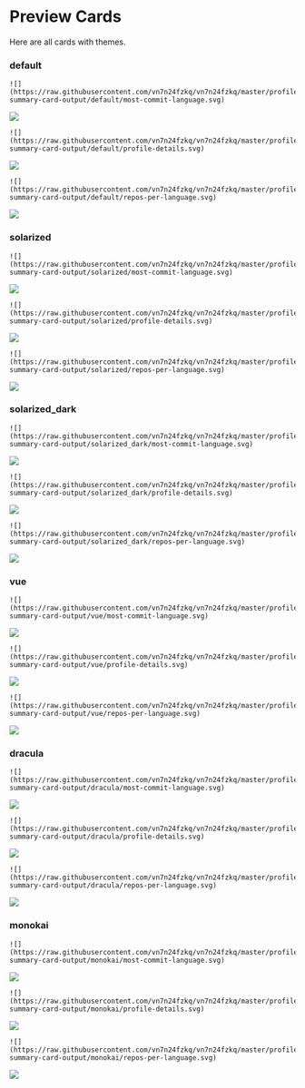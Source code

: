 
# Preview Cards

Here are all cards with themes.


### default


```
![](https://raw.githubusercontent.com/vn7n24fzkq/vn7n24fzkq/master/profile-summary-card-output/default/most-commit-language.svg)
```
![](https://raw.githubusercontent.com/vn7n24fzkq/vn7n24fzkq/master/profile-summary-card-output/default/most-commit-language.svg)


```
![](https://raw.githubusercontent.com/vn7n24fzkq/vn7n24fzkq/master/profile-summary-card-output/default/profile-details.svg)
```
![](https://raw.githubusercontent.com/vn7n24fzkq/vn7n24fzkq/master/profile-summary-card-output/default/profile-details.svg)


```
![](https://raw.githubusercontent.com/vn7n24fzkq/vn7n24fzkq/master/profile-summary-card-output/default/repos-per-language.svg)
```
![](https://raw.githubusercontent.com/vn7n24fzkq/vn7n24fzkq/master/profile-summary-card-output/default/repos-per-language.svg)


### solarized


```
![](https://raw.githubusercontent.com/vn7n24fzkq/vn7n24fzkq/master/profile-summary-card-output/solarized/most-commit-language.svg)
```
![](https://raw.githubusercontent.com/vn7n24fzkq/vn7n24fzkq/master/profile-summary-card-output/solarized/most-commit-language.svg)


```
![](https://raw.githubusercontent.com/vn7n24fzkq/vn7n24fzkq/master/profile-summary-card-output/solarized/profile-details.svg)
```
![](https://raw.githubusercontent.com/vn7n24fzkq/vn7n24fzkq/master/profile-summary-card-output/solarized/profile-details.svg)


```
![](https://raw.githubusercontent.com/vn7n24fzkq/vn7n24fzkq/master/profile-summary-card-output/solarized/repos-per-language.svg)
```
![](https://raw.githubusercontent.com/vn7n24fzkq/vn7n24fzkq/master/profile-summary-card-output/solarized/repos-per-language.svg)


### solarized_dark


```
![](https://raw.githubusercontent.com/vn7n24fzkq/vn7n24fzkq/master/profile-summary-card-output/solarized_dark/most-commit-language.svg)
```
![](https://raw.githubusercontent.com/vn7n24fzkq/vn7n24fzkq/master/profile-summary-card-output/solarized_dark/most-commit-language.svg)


```
![](https://raw.githubusercontent.com/vn7n24fzkq/vn7n24fzkq/master/profile-summary-card-output/solarized_dark/profile-details.svg)
```
![](https://raw.githubusercontent.com/vn7n24fzkq/vn7n24fzkq/master/profile-summary-card-output/solarized_dark/profile-details.svg)


```
![](https://raw.githubusercontent.com/vn7n24fzkq/vn7n24fzkq/master/profile-summary-card-output/solarized_dark/repos-per-language.svg)
```
![](https://raw.githubusercontent.com/vn7n24fzkq/vn7n24fzkq/master/profile-summary-card-output/solarized_dark/repos-per-language.svg)


### vue


```
![](https://raw.githubusercontent.com/vn7n24fzkq/vn7n24fzkq/master/profile-summary-card-output/vue/most-commit-language.svg)
```
![](https://raw.githubusercontent.com/vn7n24fzkq/vn7n24fzkq/master/profile-summary-card-output/vue/most-commit-language.svg)


```
![](https://raw.githubusercontent.com/vn7n24fzkq/vn7n24fzkq/master/profile-summary-card-output/vue/profile-details.svg)
```
![](https://raw.githubusercontent.com/vn7n24fzkq/vn7n24fzkq/master/profile-summary-card-output/vue/profile-details.svg)


```
![](https://raw.githubusercontent.com/vn7n24fzkq/vn7n24fzkq/master/profile-summary-card-output/vue/repos-per-language.svg)
```
![](https://raw.githubusercontent.com/vn7n24fzkq/vn7n24fzkq/master/profile-summary-card-output/vue/repos-per-language.svg)


### dracula


```
![](https://raw.githubusercontent.com/vn7n24fzkq/vn7n24fzkq/master/profile-summary-card-output/dracula/most-commit-language.svg)
```
![](https://raw.githubusercontent.com/vn7n24fzkq/vn7n24fzkq/master/profile-summary-card-output/dracula/most-commit-language.svg)


```
![](https://raw.githubusercontent.com/vn7n24fzkq/vn7n24fzkq/master/profile-summary-card-output/dracula/profile-details.svg)
```
![](https://raw.githubusercontent.com/vn7n24fzkq/vn7n24fzkq/master/profile-summary-card-output/dracula/profile-details.svg)


```
![](https://raw.githubusercontent.com/vn7n24fzkq/vn7n24fzkq/master/profile-summary-card-output/dracula/repos-per-language.svg)
```
![](https://raw.githubusercontent.com/vn7n24fzkq/vn7n24fzkq/master/profile-summary-card-output/dracula/repos-per-language.svg)


### monokai


```
![](https://raw.githubusercontent.com/vn7n24fzkq/vn7n24fzkq/master/profile-summary-card-output/monokai/most-commit-language.svg)
```
![](https://raw.githubusercontent.com/vn7n24fzkq/vn7n24fzkq/master/profile-summary-card-output/monokai/most-commit-language.svg)


```
![](https://raw.githubusercontent.com/vn7n24fzkq/vn7n24fzkq/master/profile-summary-card-output/monokai/profile-details.svg)
```
![](https://raw.githubusercontent.com/vn7n24fzkq/vn7n24fzkq/master/profile-summary-card-output/monokai/profile-details.svg)


```
![](https://raw.githubusercontent.com/vn7n24fzkq/vn7n24fzkq/master/profile-summary-card-output/monokai/repos-per-language.svg)
```
![](https://raw.githubusercontent.com/vn7n24fzkq/vn7n24fzkq/master/profile-summary-card-output/monokai/repos-per-language.svg)

